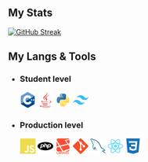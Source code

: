 <!--- Stats --->
## My Stats
[![GitHub Streak](https://streak-stats.demolab.com?user=AmolKumarGupta&theme=vue&date_format=j%20M%5B%20Y%5D&mode=weekly)](https://git.io/streak-stats)

## My Langs & Tools

- ### Student level
  <p align="">
  <img width="32" src="https://raw.githubusercontent.com/devicons/devicon/master/icons/cplusplus/cplusplus-original.svg")>
  <img width="32" src="https://raw.githubusercontent.com/devicons/devicon/master/icons/java/java-plain.svg")>
  <img width="32" src="https://raw.githubusercontent.com/devicons/devicon/master/icons/python/python-original.svg")>
  <img width="32" src="https://raw.githubusercontent.com/devicons/devicon/master/icons/tailwindcss/tailwindcss-plain.svg")>
  </p>
  
- ### Production level
  <p align="">
  <img width="32" src="https://raw.githubusercontent.com/devicons/devicon/master/icons/javascript/javascript-plain.svg")>
  <img width="32" src="https://raw.githubusercontent.com/devicons/devicon/master/icons/php/php-plain.svg")>
  <img width="32" src="https://raw.githubusercontent.com/devicons/devicon/master/icons/laravel/laravel-plain-wordmark.svg")>
  <img width="32" src="https://raw.githubusercontent.com/devicons/devicon/master/icons/git/git-plain.svg")>
  <img width="32" src="https://raw.githubusercontent.com/devicons/devicon/master/icons/mysql/mysql-original.svg")>
  <img width="32" src="https://raw.githubusercontent.com/devicons/devicon/master/icons/react/react-original.svg")>
  <img width="32" src="https://raw.githubusercontent.com/devicons/devicon/master/icons/css3/css3-plain.svg")>
  </p>
